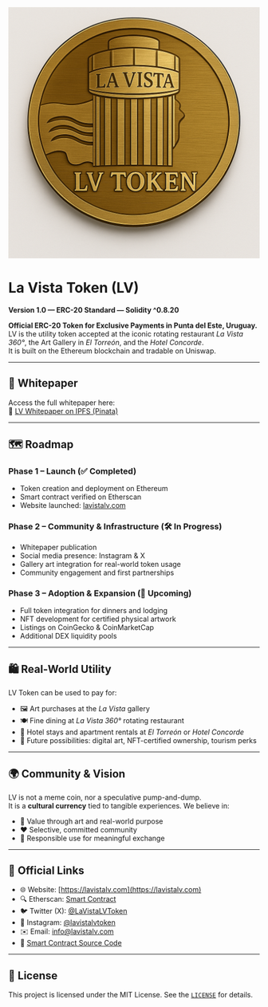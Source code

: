 
![LV Logo](./lv_token_logo_transparent.png)

# La Vista Token (LV)

**Version 1.0 — ERC-20 Standard — Solidity ^0.8.20**

**Official ERC-20 Token for Exclusive Payments in Punta del Este, Uruguay.**  
LV is the utility token accepted at the iconic rotating restaurant *La Vista 360°*, the Art Gallery in *El Torreón*, and the *Hotel Concorde*.  
It is built on the Ethereum blockchain and tradable on Uniswap.

---

## 📄 Whitepaper

Access the full whitepaper here:  
📄 [LV Whitepaper on IPFS (Pinata)](https://gateway.pinata.cloud/ipfs/bafybeiabdclcthepoew34xbvm7egbh46ew2fe3vixm72bjlrqplpiahamu)

---

## 🗺️ Roadmap

### **Phase 1 – Launch (✅ Completed)**  
- Token creation and deployment on Ethereum  
- Smart contract verified on Etherscan  
- Website launched: [lavistalv.com](https://lavistalv.com)

### **Phase 2 – Community & Infrastructure (🛠 In Progress)**  
- Whitepaper publication  
- Social media presence: Instagram & X  
- Gallery art integration for real-world token usage  
- Community engagement and first partnerships

### **Phase 3 – Adoption & Expansion (📍 Upcoming)**  
- Full token integration for dinners and lodging  
- NFT development for certified physical artwork  
- Listings on CoinGecko & CoinMarketCap  
- Additional DEX liquidity pools

---

## 🛍️ Real-World Utility

LV Token can be used to pay for:

- 🖼️ Art purchases at the *La Vista* gallery  
- 🍽️ Fine dining at *La Vista 360°* rotating restaurant  
- 🏨 Hotel stays and apartment rentals at *El Torreón* or *Hotel Concorde*  
- 💎 Future possibilities: digital art, NFT-certified ownership, tourism perks

---

## 🌍 Community & Vision

LV is not a meme coin, nor a speculative pump-and-dump.  
It is a **cultural currency** tied to tangible experiences. We believe in:

- 🧠 Value through art and real-world purpose  
- ❤️ Selective, committed community  
- 🤝 Responsible use for meaningful exchange  

---

## 🔗 Official Links

- 🌐 Website: [https://lavistalv.com](https://lavistalv.com)  
- 🔍 Etherscan: [Smart Contract](https://etherscan.io/token/0xb655bfe072fEA5431f801f898fadef23cA004a)  
- 🐦 Twitter (X): [@LaVistaLVToken](https://x.com/lavistalvtoken)  
- 📸 Instagram: [@lavistalvtoken](https://instagram.com/lavistalvtoken)  
- ✉️ Email: info@lavistalv.com  
- 📄 [Smart Contract Source Code](./contracts/LaVistaToken.sol)

---

## 📜 License

This project is licensed under the MIT License. See the [`LICENSE`](LICENSE) for details.

